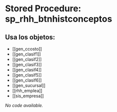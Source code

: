 # Stored Procedure: sp_rhh_btnhistconceptos

## Usa los objetos:
- [[gen_ccosto]]
- [[gen_clasif1]]
- [[gen_clasif2]]
- [[gen_clasif3]]
- [[gen_clasif4]]
- [[gen_clasif5]]
- [[gen_clasif6]]
- [[gen_sucursal]]
- [[rhh_emplea]]
- [[sis_empresa]]

*No code available.*

